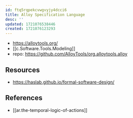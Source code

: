 ```yaml
---
id: ftq5rqpekcvwgvyjy4dcci6
title: Alloy Specification Language
desc: ''
updated: 1721076538446
created: 1721076123293
---
```


- https://alloytools.org/
- [[c.Software.Tools.Modeling]]
- repo: https://github.com/AlloyTools/org.alloytools.alloy

## Resources

- https://haslab.github.io/formal-software-design/

## References

- [[ar.the-temporal-logic-of-actions]]